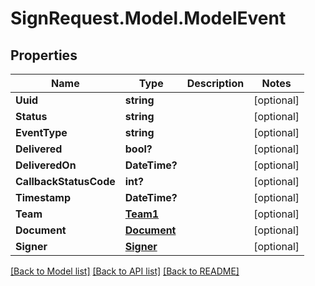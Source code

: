 # SignRequest.Model.ModelEvent
## Properties

Name | Type | Description | Notes
------------ | ------------- | ------------- | -------------
**Uuid** | **string** |  | [optional] 
**Status** | **string** |  | [optional] 
**EventType** | **string** |  | [optional] 
**Delivered** | **bool?** |  | [optional] 
**DeliveredOn** | **DateTime?** |  | [optional] 
**CallbackStatusCode** | **int?** |  | [optional] 
**Timestamp** | **DateTime?** |  | [optional] 
**Team** | [**Team1**](Team1.md) |  | [optional] 
**Document** | [**Document**](Document.md) |  | [optional] 
**Signer** | [**Signer**](Signer.md) |  | [optional] 

[[Back to Model list]](../README.md#documentation-for-models) [[Back to API list]](../README.md#documentation-for-api-endpoints) [[Back to README]](../README.md)

